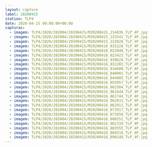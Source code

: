 ```yaml
---
layout: capture
label: 20200415
station: TLP4
date: 2020-04-15 00:00:00+00:00
capturas:
  - imagem: TLP4/2020/202004/20200415/M20200415_214836_TLP_4P.jpg
  - imagem: TLP4/2020/202004/20200415/M20200415_223541_TLP_4P.jpg
  - imagem: TLP4/2020/202004/20200415/M20200415_223828_TLP_4P.jpg
  - imagem: TLP4/2020/202004/20200415/M20200416_015228_TLP_4P.jpg
  - imagem: TLP4/2020/202004/20200415/M20200416_022040_TLP_4P.jpg
  - imagem: TLP4/2020/202004/20200415/M20200416_023423_TLP_4P.jpg
  - imagem: TLP4/2020/202004/20200415/M20200416_030626_TLP_4P.jpg
  - imagem: TLP4/2020/202004/20200415/M20200416_032203_TLP_4P.jpg
  - imagem: TLP4/2020/202004/20200415/M20200416_034600_TLP_4P.jpg
  - imagem: TLP4/2020/202004/20200415/M20200416_040001_TLP_4P.jpg
  - imagem: TLP4/2020/202004/20200415/M20200416_044805_TLP_4P.jpg
  - imagem: TLP4/2020/202004/20200415/M20200416_055057_TLP_4P.jpg
  - imagem: TLP4/2020/202004/20200415/M20200416_061504_TLP_4P.jpg
  - imagem: TLP4/2020/202004/20200415/M20200416_061644_TLP_4P.jpg
  - imagem: TLP4/2020/202004/20200415/M20200416_061744_TLP_4P.jpg
  - imagem: TLP4/2020/202004/20200415/M20200416_062831_TLP_4P.jpg
  - imagem: TLP4/2020/202004/20200415/M20200416_062911_TLP_4P.jpg
  - imagem: TLP4/2020/202004/20200415/M20200416_072917_TLP_4P.jpg
  - imagem: TLP4/2020/202004/20200415/M20200416_073650_TLP_4P.jpg
  - imagem: TLP4/2020/202004/20200415/M20200416_080251_TLP_4P.jpg
  - imagem: TLP4/2020/202004/20200415/M20200416_082339_TLP_4P.jpg
  - imagem: TLP4/2020/202004/20200415/M20200416_083555_TLP_4P.jpg
  - imagem: TLP4/2020/202004/20200415/M20200416_084516_TLP_4P.jpg
  - imagem: TLP4/2020/202004/20200415/M20200416_090140_TLP_4P.jpg
---
```

